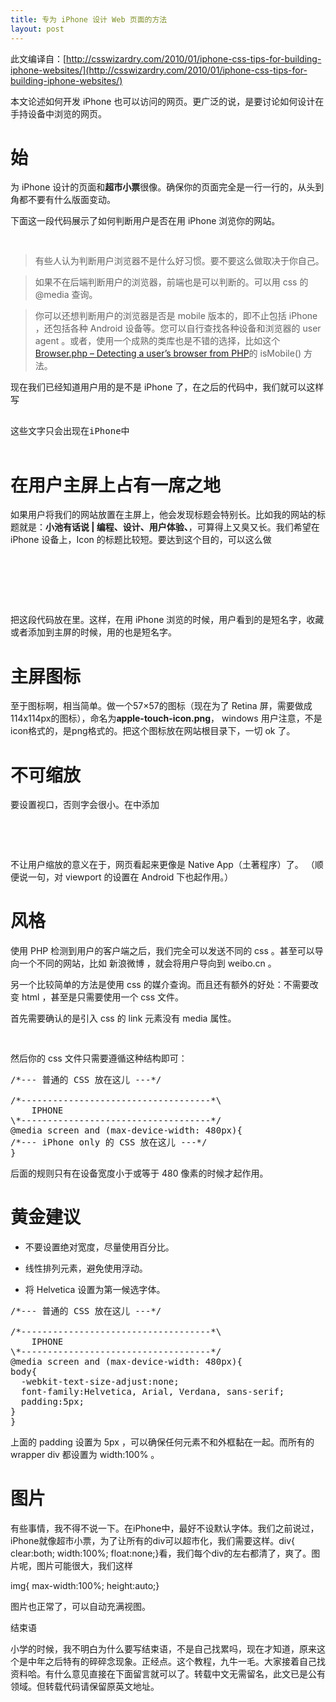 ```yaml
---
title: 专为 iPhone 设计 Web 页面的方法
layout: post
---
```


此文编译自：[http://csswizardry.com/2010/01/iphone-css-tips-for-building-iphone-websites/](http://csswizardry.com/2010/01/iphone-css-tips-for-building-iphone-websites/)


本文论述如何开发 iPhone 也可以访问的网页。更广泛的说，是要讨论如何设计在手持设备中浏览的网页。

# 始

为 iPhone 设计的页面和**超市小票**很像。确保你的页面完全是一行一行的，从头到角都不要有什么版面变动。

下面这一段代码展示了如何判断用户是否在用 iPhone 浏览你的网站。

<pre lang="php">
<?php
$browser = strpos($_SERVER['HTTP_USER_AGENT'],"iPhone");
if ($browser == true){
    $browser = 'iphone';
}
?>
</pre>

> 有些人认为判断用户浏览器不是什么好习惯。要不要这么做取决于你自己。

> 如果不在后端判断用户的浏览器，前端也是可以判断的。可以用 css 的 @media 查询。

> 你可以还想判断用户的浏览器是否是 mobile 版本的，即不止包括 iPhone ，还包括各种 Android 设备等。您可以自行查找各种设备和浏览器的 user agent 。或者，使用一个成熟的类库也是不错的选择，比如这个[Browser.php – Detecting a user’s browser from PHP](http://chrisschuld.com/projects/browser-php-detecting-a-users-browser-from-php/)的 isMobile() 方法。

现在我们已经知道用户用的是不是 iPhone 了，在之后的代码中，我们就可以这样写

<pre lang="php">
<?php if($browser == 'iphone'){ ?>
这些文字只会出现在iPhone中
<?php } ?>
</pre>

# 在用户主屏上占有一席之地

如果用户将我们的网站放置在主屏上，他会发现标题会特别长。比如我的网站的标题就是：**小池有话说 | 编程、设计、用户体验、**，可算得上又臭又长。我们希望在 iPhone 设备上，Icon 的标题比较短。要达到这个目的，可以这么做

<pre lang="php">
<?php if ($browser == 'iphone'){ ?>
    <title>特别为iPhone设计的短标题</title>
<?php }else{ ?>
    <title>普通的标题</title>
<?php } ?>
</pre>

把这段代码放在<head>里。这样，在用 iPhone 浏览的时候，用户看到的是短名字，收藏或者添加到主屏的时候，用的也是短名字。

# 主屏图标

至于图标啊，相当简单。做一个57×57的图标（现在为了 Retina 屏，需要做成114x114px的图标），命名为**apple-touch-icon.png**， windows 用户注意，不是icon格式的，是png格式的。把这个图标放在网站根目录下，一切 ok 了。

# 不可缩放

要设置视口，否则字会很小。在<head>中添加

<pre lang="php">
<?php if($browser == 'iphone'){ ?>
    <meta name="viewport"
    content="width=device-width,
    minimum-scale=1.0, maximum-scale=1.0" />
<?php } ?>
</pre>

不让用户缩放的意义在于，网页看起来更像是 Native App（土著程序）了。
（顺便说一句，对 viewport 的设置在 Android 下也起作用。）

# 风格

使用 PHP 检测到用户的客户端之后，我们完全可以发送不同的 css 。甚至可以导向一个不同的网站，比如 新浪微博 ，就会将用户导向到 weibo.cn 。

另一个比较简单的方法是使用 css 的媒介查询。而且还有额外的好处：不需要改变 html ，甚至是只需要使用一个 css 文件。

首先需要确认的是引入 css 的 link 元素没有 media 属性。

<pre lang="html">
<link rel="stylesheet" type="text/css" href="/path/to/style.css" />
</pre>

然后你的 css 文件只需要遵循这种结构即可：

<pre lang="css">
/*--- 普通的 CSS 放在这儿 ---*/

/*------------------------------------*\
	IPHONE
\*------------------------------------*/
@media screen and (max-device-width: 480px){
/*--- iPhone only 的 CSS 放在这儿 ---*/
}
</pre>

后面的规则只有在设备宽度小于或等于 480 像素的时候才起作用。

# 黄金建议

* 不要设置绝对宽度，尽量使用百分比。

* 线性排列元素，避免使用浮动。

* 将 Helvetica 设置为第一候选字体。

<pre lang="css">
/*--- 普通的 CSS 放在这儿 ---*/

/*------------------------------------*\
	IPHONE
\*------------------------------------*/
@media screen and (max-device-width: 480px){
body{
  -webkit-text-size-adjust:none;
  font-family:Helvetica, Arial, Verdana, sans-serif;
  padding:5px;
}
}
</pre>

上面的 padding 设置为 5px ，可以确保任何元素不和外框黏在一起。而所有的 wrapper div 都设置为 width:100% 。

# 图片

有些事情，我不得不说一下。在iPhone中，最好不设默认字体。我们之前说过，iPhone就像超市小票，为了让所有的div可以超市化，我们需要这样。div{    clear:both;    width:100%;    float:none;}看，我们每个div的左右都清了，爽了。图片呢，图片可能很大，我们这样

img{    max-width:100%;    height:auto;}

图片也正常了，可以自动充满视图。


结束语

小学的时候，我不明白为什么要写结束语，不是自己找累吗，现在才知道，原来这个是中年之后特有的碎碎念现象。正经点。这个教程，九牛一毛。大家接着自己找资料哈。有什么意见直接在下面留言就可以了。转载中文无需留名，此文已是公有领域。但转载代码请保留原英文地址。

